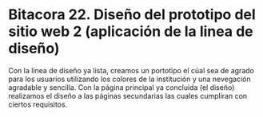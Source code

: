 # Bitacora 22. Diseño del prototipo del sitio web 2 (aplicación de la linea de diseño)
Con la linea de diseño ya lista, creamos un portotipo el cúal sea de agrado para los usuarios utilizando los colores de la institución y una nevegación agradable y sencilla.
Con la página principal ya concluida (el diseño) realizamos el diseño a las páginas secundarias las cuales cumpliran con ciertos requisitos.
